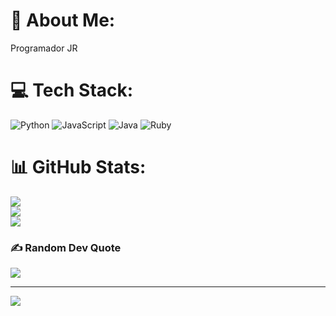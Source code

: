 # 💫 About Me:
Programador JR


# 💻 Tech Stack:
![Python](https://img.shields.io/badge/python-3670A0?style=for-the-badge&logo=python&logoColor=ffdd54) ![JavaScript](https://img.shields.io/badge/javascript-%23323330.svg?style=for-the-badge&logo=javascript&logoColor=%23F7DF1E) ![Java](https://img.shields.io/badge/java-%23ED8B00.svg?style=for-the-badge&logo=openjdk&logoColor=white) ![Ruby](https://img.shields.io/badge/ruby-%23CC342D.svg?style=for-the-badge&logo=ruby&logoColor=white)
# 📊 GitHub Stats:
![](https://github-readme-stats.vercel.app/api?username=santiago-ca10&theme=dark&hide_border=false&include_all_commits=false&count_private=false)<br/>
![](https://nirzak-streak-stats.vercel.app/?user=santiago-ca10&theme=dark&hide_border=false)<br/>
![](https://github-readme-stats.vercel.app/api/top-langs/?username=santiago-ca10&theme=dark&hide_border=false&include_all_commits=false&count_private=false&layout=compact)

### ✍️ Random Dev Quote
![](https://quotes-github-readme.vercel.app/api?type=horizontal&theme=radical)

---
[![](https://visitcount.itsvg.in/api?id=santiago-ca10&icon=0&color=0)](https://visitcount.itsvg.in)

<!-- Proudly created with GPRM ( https://gprm.itsvg.in ) -->
